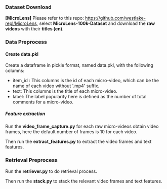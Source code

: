 ### Dataset Download

**[MicroLens]** Please refer to this repo: https://github.com/westlake-repl/MicroLens, select **MicroLens-100k-Dataset** and download the **raw videos** with their **titles (en)**.

### Data Preprocess

#### Create data.pkl

Create a dataframe in pickle format, named data.pkl, with the following columns:

- item_id : This columns is the id of each micro-video, which can be the name of each video without '.mp4' suffix.
- text: This columns is the title of each micro-video.
- label: The label popularity here is defined as the number of total comments for a micro-video.

##### Feature extraction

Run the **video_frame_capture.py** for each raw micro-videos obtain video frames, here the default number of frames is 10 for each video.

Then run the **extract_features.py** to extract the video frames and text features.

### Retrieval Preprocess

Run the **retriever.py** to do retrieval process.

Then run the **stack.py** to stack the relevant video frames and text features.

